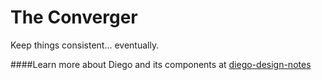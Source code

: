 The Converger
=================

Keep things consistent... eventually.

####Learn more about Diego and its components at [diego-design-notes](https://github.com/cloudfoundry-incubator/diego-design-notes)

